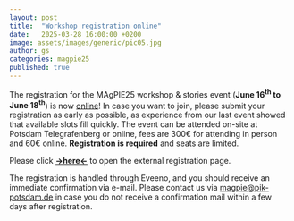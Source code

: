 ```yaml
---
layout: post
title:  "Workshop registration online"
date:   2025-03-28 16:00:00 +0200
image: assets/images/generic/pic05.jpg
author: gs
categories: magpie25
published: true
---
```


The registration for the MAgPIE25 workshop & stories event (**June 16<sup>th</sup> to June 18<sup>th</sup>**) is now [online](/workshops/magpie25/home)! In case you want to join, please submit your registration as early as possible, as experience from our last event showed that available slots fill quickly. The event can be attended on-site at Potsdam Telegrafenberg or online, fees are 300€ for attending in person and 60€ online. **Registration is required** and seats are limited.

Please click **[->here<-](/workshops/magpie25/registration)** to open the external registration page.

The registration is handled through Eveeno, and you should receive an immediate confirmation via e-mail. Please contact us via <magpie@pik-potsdam.de> in case you do not receive a confirmation mail within a few days after registration.
